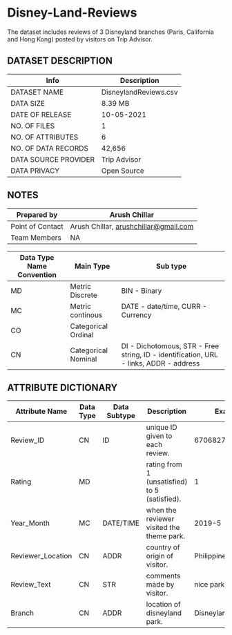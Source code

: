 # Disney-Land-Reviews
The dataset includes reviews of 3 Disneyland branches (Paris, California and Hong Kong) posted by visitors on Trip Advisor.

## DATASET DESCRIPTION
| Info                 | Description           |
| -------------------- | --------------------- |
| DATASET NAME         | DisneylandReviews.csv |
| DATA SIZE            | 8.39 MB               |
| DATE OF RELEASE      | 10-05-2021            |
| NO. OF FILES         | 1                     |
| NO. OF ATTRIBUTES    | 6                     |
| NO. OF DATA RECORDS  | 42,656                |
| DATA SOURCE PROVIDER | Trip Advisor          |
| DATA PRIVACY         | Open Source           |

## NOTES

| Prepared by       | Arush Chillar                         |
| ----------------- | ------------------------------------- |
| Point of  Contact | Arush Chillar, arushchillar@gmail.com |
| Team Members      | NA                                    |

| Data Type Name Convention | Main Type           | Sub type |
| ------------------------- | ------------------- | -------- |
| MD                        | Metric Discrete     | BIN - Binary |
| MC                        | Metric continous    | DATE - date/time, CURR - Currency |
| CO                        | Categorical Ordinal |  |
| CN                        | Categorical Nominal | DI - Dichotomous, STR - Free string, ID - identification, URL - links, ADDR - address |

## ATTRIBUTE DICTIONARY
| Attribute Name    | Data Type | Data Subtype | Description                                   | Examples            | Additional Notes  |
| ----------------- | --------- | ------------ | --------------------------------------------- | ------------------  | ----------------  |
| Review_ID         | CN        | ID           | unique ID given to each review.               | 670682799           | few duplicates ID |
| Rating            | MD        |              | rating from 1 (unsatisfied) to 5 (satisfied). | 1                   | -                 |
| Year_Month        | MC        | DATE/TIME    | when the reviewer visited the theme park.     | 2019-5              | YYYY-MM           |
| Reviewer_Location | CN        | ADDR         | country of origin of visitor.                 | Philippines         | -                 |
| Review_Text       | CN        | STR          | comments made by visitor.                     | nice park.          | -                 |
| Branch            | CN        | ADDR         | location of disneyland park.                  | Disneyland_HongKong | -                 |
